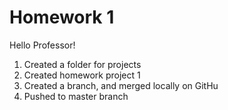 # Homework 1
Hello Professor! 
1. Created a folder for projects 
2. Created homework project 1 
3. Created a branch, and merged locally on GitHu
4. Pushed to master branch 

